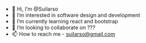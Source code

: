 - 👋 Hi, I’m @Suilarso
- 👀 I’m interested in software design and development
- 🌱 I’m currently learning react and bootstrap
- 💞️ I’m looking to collaborate on ???
- 📫 How to reach me - suilarso@gmail.com

<!---
Suilarso/Suilarso is a ✨ special ✨ repository because its `README.md` (this file) appears on your GitHub profile.
You can click the Preview link to take a look at your changes.
--->
